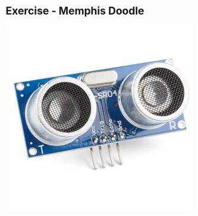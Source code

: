# Exercise - Memphis Doodle

![A classic example of Memphis design \| Source: Freepix](../.gitbook/assets/image.png)





